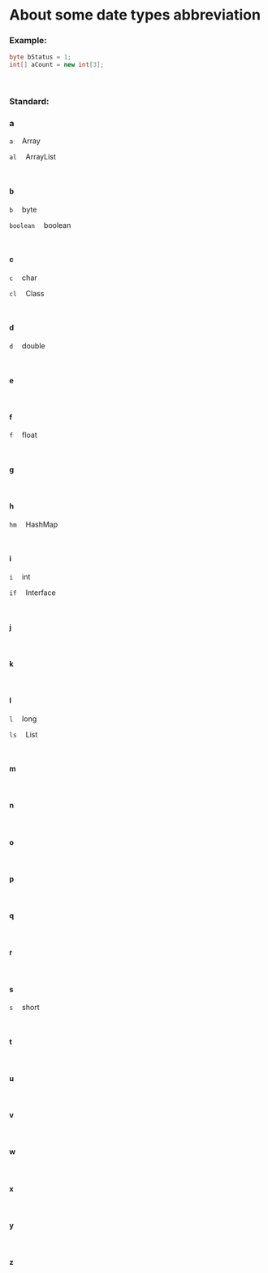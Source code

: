 # About some date types abbreviation

### Example:   

```java
byte bStatus = 1;
int[] aCount = new int[3];
```

<br>

### Standard:

### a

`a`       &emsp;Array

`al`     &emsp;ArrayList

<br>

#### b

`b`     &emsp;byte

`boolean`     &emsp;boolean

<br>

#### c

`c`     &emsp;char

`cl`     &emsp;Class

<br>

#### d

`d`     &emsp;double

<br>

#### e

<br>

#### f

`f`     &emsp;float

<br>

#### g

<br>

#### h

`hm`     &emsp;HashMap

<br>

#### i

`i`     &emsp;int

`if`     &emsp;Interface

<br>

#### j

<br>

#### k

<br>

#### l

`l`     &emsp;long

`ls`     &emsp;List

<br>

#### m

<br>

#### n

<br>

#### o

<br>

#### p

<br>

#### q

<br>

#### r

<br>

#### s

`s`     &emsp;short

<br>

#### t

<br>

#### u

<br>

#### v

<br>

#### w

<br>

#### x

<br>

#### y

<br>

#### z

<br>



